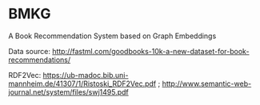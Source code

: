 # BMKG
A Book Recommendation System based on Graph Embeddings

Data source: http://fastml.com/goodbooks-10k-a-new-dataset-for-book-recommendations/

RDF2Vec: https://ub-madoc.bib.uni-mannheim.de/41307/1/Ristoski_RDF2Vec.pdf ;
         http://www.semantic-web-journal.net/system/files/swj1495.pdf
